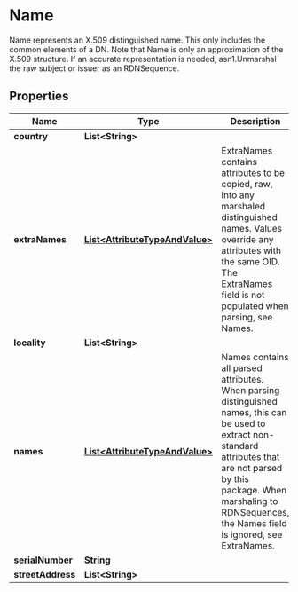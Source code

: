 

# Name

Name represents an X.509 distinguished name. This only includes the common elements of a DN. Note that Name is only an approximation of the X.509 structure. If an accurate representation is needed, asn1.Unmarshal the raw subject or issuer as an RDNSequence.
## Properties

Name | Type | Description | Notes
------------ | ------------- | ------------- | -------------
**country** | **List&lt;String&gt;** |  |  [optional]
**extraNames** | [**List&lt;AttributeTypeAndValue&gt;**](AttributeTypeAndValue.md) | ExtraNames contains attributes to be copied, raw, into any marshaled distinguished names. Values override any attributes with the same OID. The ExtraNames field is not populated when parsing, see Names. |  [optional]
**locality** | **List&lt;String&gt;** |  |  [optional]
**names** | [**List&lt;AttributeTypeAndValue&gt;**](AttributeTypeAndValue.md) | Names contains all parsed attributes. When parsing distinguished names, this can be used to extract non-standard attributes that are not parsed by this package. When marshaling to RDNSequences, the Names field is ignored, see ExtraNames. |  [optional]
**serialNumber** | **String** |  |  [optional]
**streetAddress** | **List&lt;String&gt;** |  |  [optional]



